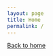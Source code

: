 ```yaml
---
layout: page
title: Home 
permalink: /
---
```


[Back to home](https://cemrgappdevelopers.github.io/CemrgApp/)
